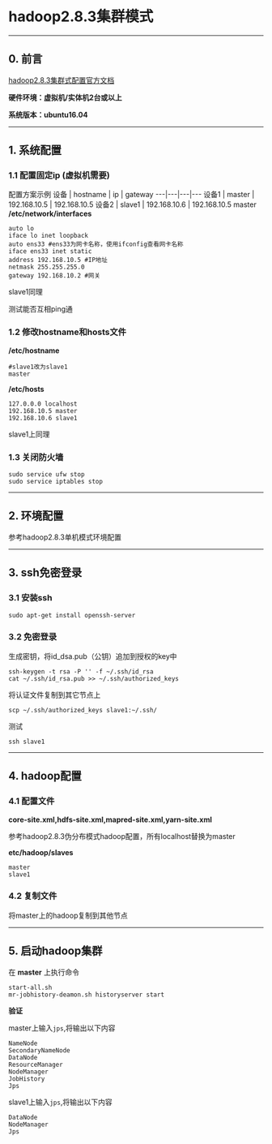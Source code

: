 # hadoop2.8.3集群模式

---

## 0. 前言

[hadoop2.8.3集群式配置官方文档](http://hadoop.apache.org/docs/r2.8.3/hadoop-project-dist/hadoop-common/ClusterSetup.html)

**硬件环境：虚拟机/实体机2台或以上**

**系统版本：ubuntu16.04**

---

## 1. 系统配置
### 1.1 配置固定ip (虚拟机需要)
配置方案示例
设备 | hostname | ip | gateway
---|---|---|---
设备1 | master | 192.168.10.5 | 192.168.10.5
设备2 | slave1 | 192.168.10.6 | 192.168.10.5
master
**/etc/network/interfaces**
```
auto lo
iface lo inet loopback
auto ens33 #ens33为网卡名称，使用ifconfig查看网卡名称
iface ens33 inet static
address 192.168.10.5 #IP地址
netmask 255.255.255.0
gateway 192.168.10.2 #网关
```
slave1同理

测试能否互相ping通

### 1.2 修改hostname和hosts文件
**/etc/hostname**
```
#slave1改为slave1
master
```
**/etc/hosts**
```
127.0.0.0 localhost
192.168.10.5 master
192.168.10.6 slave1
```
slave1上同理
### 1.3 关闭防火墙
```
sudo service ufw stop
sudo service iptables stop
```

---

## 2. 环境配置
参考hadoop2.8.3单机模式环境配置

---

## 3. ssh免密登录
### 3.1 安装ssh

```
sudo apt-get install openssh-server
```

### 3.2 免密登录
生成密钥，将id_dsa.pub（公钥）追加到授权的key中

```
ssh-keygen -t rsa -P '' -f ~/.ssh/id_rsa
cat ~/.ssh/id_rsa.pub >> ~/.ssh/authorized_keys  
```
将认证文件复制到其它节点上
```
scp ~/.ssh/authorized_keys slave1:~/.ssh/ 
```
测试
```
ssh slave1
```

---

## 4. hadoop配置
### 4.1 配置文件
**core-site.xml,hdfs-site.xml,mapred-site.xml,yarn-site.xml**

参考hadoop2.8.3伪分布模式hadoop配置，所有localhost替换为master

**etc/hadoop/slaves**
```
master
slave1
```
### 4.2 复制文件
将master上的hadoop复制到其他节点

---

## 5. 启动hadoop集群
在
**master**
上执行命令
```
start-all.sh
mr-jobhistory-deamon.sh historyserver start
```
**验证**

master上输入```jps```,将输出以下内容
```
NameNode
SecondaryNameNode
DataNode
ResourceManager
NodeManager
JobHistory
Jps
```
slave1上输入```jps```,将输出以下内容
```
DataNode
NodeManager
Jps
```

